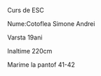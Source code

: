 <h>Curs de ESC</h>
<p>Nume:Cotoflea Simone Andrei</p>
<p>Varsta 19ani</p>
<p>Inaltime 220cm</p>
<p>Marime la pantof 41-42</p>



